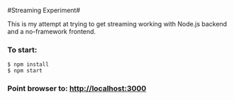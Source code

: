 #Streaming Experiment#

This is my attempt at trying to get streaming working with Node.js backend and a no-framework frontend.

### To start:

    $ npm install
    $ npm start
    
### Point browser to: [http://localhost:3000](http://localhost:3000)

